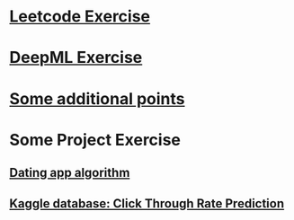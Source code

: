 # [Leetcode Exercise](https://github.com/yiranwww/demo/tree/main/Leetcode)

# [DeepML Exercise](https://github.com/yiranwww/demo/tree/main/Deep_ML)

# [Some additional points](https://github.com/yiranwww/demo/tree/main/Notes) 

# Some Project Exercise
## [Dating app algorithm](https://github.com/yiranwww/demo/tree/main/SomeCodeCase/dating%20app)
## [Kaggle database: Click Through Rate Prediction](https://github.com/yiranwww/demo/tree/main/SomeCodeCase/ClickThroughRatePrediction)
